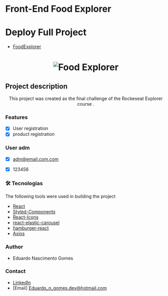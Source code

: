 # Front-End Food Explorer

# Deploy Full Project
- [FoodExplorer](https://foodexplorereduardo.netlify.app/)
 <h1 align="center">
  <img alt="Food Explorer" title="#NextLevelWeek" src="https://i.imgur.com/2Qk7mGo.png" />
</h1>

## Project description

<p align="center">This project was created as the final challenge of the Rockeseat Explorer course .</p>

### Features
- [x] User registration
- [x] product registration

### User adm
- [x] adm@email.com.com
- [x] 123456


### 🛠 Tecnologias
The following tools were used in building the project

- [React](https://pt-br.reactjs.org/)
- [Styled-Components](https://styled-components.com/)
- [React-Icons](https://react-icons.github.io/react-icons/)
- [react-elastic-carousel](https://www.npmjs.com/package/@itseasy21/react-elastic-carousel)
- [hamburger-react](https://hamburger-react.netlify.app/)
- [Axios](https://axios-http.com/ptbr/docs/urlencoded)

### Author

- Eduardo Nascimento Gomes

### Contact

- [LinkedIn](https://www.linkedin.com/in/eduardo-gomes-220610227/)
- [Email] Eduardo_n_gomes.dev@hotmail.com

